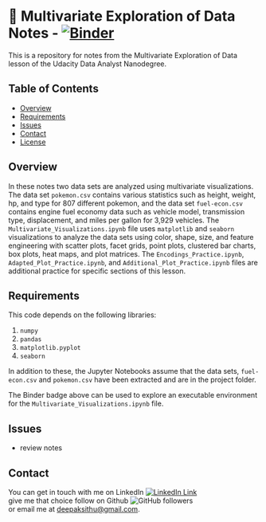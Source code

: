 
# :notebook: Multivariate Exploration of Data Notes -  [![Binder](https://mybinder.org/badge_logo.svg)](https://mybinder.org/v2/gh/deepaksithu/Multivariate_Exploration_of_Data_Notes/master?filepath=Multivariate_Visualizations.ipynb)
This is a repository for notes from the Multivariate Exploration of Data lesson of the Udacity Data Analyst Nanodegree.

## Table of Contents
- [Overview](#overview)
- [Requirements](#requirements) 
- [Issues](#issues) 
- [Contact](#contact)
- [License](#license)

## Overview
In these notes two data sets are analyzed using multivariate visualizations. The data set `pokemon.csv` contains various statistics such as height, weight, hp, and type for 807 different pokemon, and the data set `fuel-econ.csv` contains engine fuel economy data such as vehicle model, transmission type, displacement, and miles per gallon for 3,929 vehicles. The `Multivariate_Visualizations.ipynb` file uses `matplotlib` and `seaborn` visualizations to analyze the data sets using color, shape, size, and feature engineering with scatter plots, facet grids, point plots, clustered bar charts, box plots, heat maps, and plot matrices. The `Encodings_Practice.ipynb`, `Adapted_Plot_Practice.ipynb`, and `Additional_Plot_Practice.ipynb` files are additional practice for specific sections of this lesson.

## Requirements
This code depends on the following libraries:

1. `numpy`
2. `pandas`
3. `matplotlib.pyplot`
4. `seaborn`

In addition to these, the Jupyter Notebooks assume that the data sets, `fuel-econ.csv` and `pokemon.csv` have been extracted and are in the project folder.

The Binder badge above can be used to explore an executable environment for the `Multivariate_Visualizations.ipynb` file.

## Issues

- review notes

## Contact
You can get in touch with me on LinkedIn [![LinkedIn Link](https://img.shields.io/badge/Connect-deepaksithu-blue.svg?logo=linkedin&longCache=true&style=social&label=Connect
)](https://www.linkedin.com/in/deepaksithu) <br>
give me that choice follow on Github      ![GitHub followers](https://img.shields.io/github/followers/deepaksithu?style=social)<br>
or email me at deepaksithu@gmail.com.

